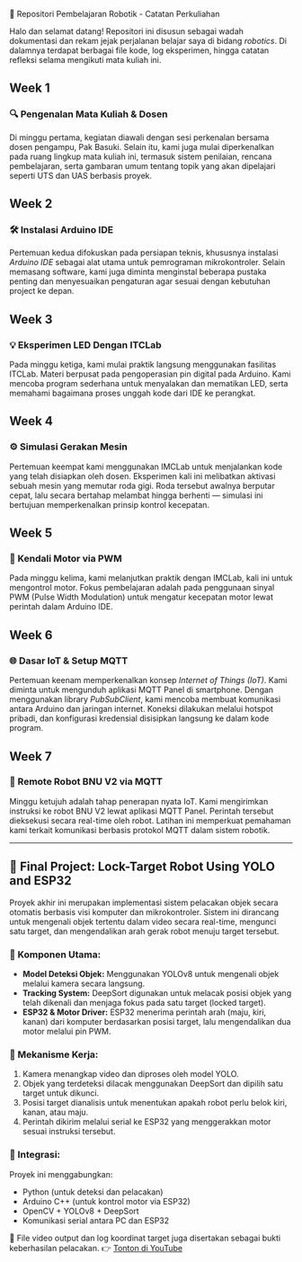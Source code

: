 🧠 Repositori Pembelajaran Robotik - Catatan Perkuliahan

Halo dan selamat datang! Repositori ini disusun sebagai wadah dokumentasi dan rekam jejak perjalanan belajar saya di bidang *robotics*. Di dalamnya terdapat berbagai file kode, log eksperimen, hingga catatan refleksi selama mengikuti mata kuliah ini.

## Week 1
### 🔍 Pengenalan Mata Kuliah & Dosen
Di minggu pertama, kegiatan diawali dengan sesi perkenalan bersama dosen pengampu, Pak Basuki. Selain itu, kami juga mulai diperkenalkan pada ruang lingkup mata kuliah ini, termasuk sistem penilaian, rencana pembelajaran, serta gambaran umum tentang topik yang akan dipelajari seperti UTS dan UAS berbasis proyek.

## Week 2
### 🛠️ Instalasi Arduino IDE
Pertemuan kedua difokuskan pada persiapan teknis, khususnya instalasi *Arduino IDE* sebagai alat utama untuk pemrograman mikrokontroler. Selain memasang software, kami juga diminta menginstal beberapa pustaka penting dan menyesuaikan pengaturan agar sesuai dengan kebutuhan project ke depan.

## Week 3
### 💡 Eksperimen LED Dengan ITCLab
Pada minggu ketiga, kami mulai praktik langsung menggunakan fasilitas ITCLab. Materi berpusat pada pengoperasian pin digital pada Arduino. Kami mencoba program sederhana untuk menyalakan dan mematikan LED, serta memahami bagaimana proses unggah kode dari IDE ke perangkat.

## Week 4
### ⚙️ Simulasi Gerakan Mesin
Pertemuan keempat kami menggunakan IMCLab untuk menjalankan kode yang telah disiapkan oleh dosen. Eksperimen kali ini melibatkan aktivasi sebuah mesin yang memutar roda gigi. Roda tersebut awalnya berputar cepat, lalu secara bertahap melambat hingga berhenti — simulasi ini bertujuan memperkenalkan prinsip kontrol kecepatan.

## Week 5
### 🔄 Kendali Motor via PWM
Pada minggu kelima, kami melanjutkan praktik dengan IMCLab, kali ini untuk mengontrol motor. Fokus pembelajaran adalah pada penggunaan sinyal PWM (Pulse Width Modulation) untuk mengatur kecepatan motor lewat perintah dalam Arduino IDE.

## Week 6
### 🌐 Dasar IoT & Setup MQTT
Pertemuan keenam memperkenalkan konsep *Internet of Things (IoT)*. Kami diminta untuk mengunduh aplikasi MQTT Panel di smartphone. Dengan menggunakan library *PubSubClient*, kami mencoba membuat komunikasi antara Arduino dan jaringan internet. Koneksi dilakukan melalui hotspot pribadi, dan konfigurasi kredensial disisipkan langsung ke dalam kode program.

## Week 7
### 🤖 Remote Robot BNU V2 via MQTT
Minggu ketujuh adalah tahap penerapan nyata IoT. Kami mengirimkan instruksi ke robot BNU V2 lewat aplikasi MQTT Panel. Perintah tersebut dieksekusi secara real-time oleh robot. Latihan ini memperkuat pemahaman kami terkait komunikasi berbasis protokol MQTT dalam sistem robotik.

---

## 🎯 Final Project: Lock-Target Robot Using YOLO and ESP32

Proyek akhir ini merupakan implementasi sistem pelacakan objek secara otomatis berbasis visi komputer dan mikrokontroler. Sistem ini dirancang untuk mengenali objek tertentu dalam video secara real-time, mengunci satu target, dan mengendalikan arah gerak robot menuju target tersebut.

### 🔧 Komponen Utama:
- **Model Deteksi Objek:** Menggunakan YOLOv8 untuk mengenali objek melalui kamera secara langsung.
- **Tracking System:** DeepSort digunakan untuk melacak posisi objek yang telah dikenali dan menjaga fokus pada satu target (locked target).
- **ESP32 & Motor Driver:** ESP32 menerima perintah arah (maju, kiri, kanan) dari komputer berdasarkan posisi target, lalu mengendalikan dua motor melalui pin PWM.

### 🧪 Mekanisme Kerja:
1. Kamera menangkap video dan diproses oleh model YOLO.
2. Objek yang terdeteksi dilacak menggunakan DeepSort dan dipilih satu target untuk dikunci.
3. Posisi target dianalisis untuk menentukan apakah robot perlu belok kiri, kanan, atau maju.
4. Perintah dikirim melalui serial ke ESP32 yang menggerakkan motor sesuai instruksi tersebut.

### 🔗 Integrasi:
Proyek ini menggabungkan:
- Python (untuk deteksi dan pelacakan)
- Arduino C++ (untuk kontrol motor via ESP32)
- OpenCV + YOLOv8 + DeepSort
- Komunikasi serial antara PC dan ESP32

🎥 File video output dan log koordinat target juga disertakan sebagai bukti keberhasilan pelacakan.
👉 [Tonton di YouTube](https://drive.google.com/file/d/1SGGPJMIF_751zInjermGRN3qG_wzIuwl/view?usp=sharing)
